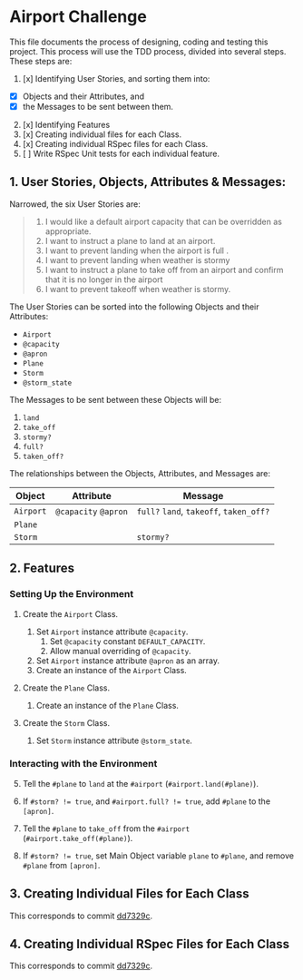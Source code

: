 # Airport Challenge

This file documents the process of designing, coding and testing this project. This process will use the TDD process, divided into several steps. These steps are:

1. [x] Identifying User Stories, and sorting them into:
- [x] Objects and their Attributes, and
- [x] the Messages to be sent between them.
2. [x] Identifying Features
3. [x] Creating individual files for each Class.
4. [x] Creating individual RSpec files for each Class.
5. [ ] Write RSpec Unit tests for each individual feature.

##  1.  User Stories, Objects, Attributes & Messages:

Narrowed, the six User Stories are:

> 1.  I would like a default airport capacity that can be overridden as appropriate.
> 2.  I want to instruct a plane to land at an airport.
> 3.  I want to prevent landing when the airport is full .
> 4.  I want to prevent landing when weather is stormy
> 5.  I want to instruct a plane to take off from an airport and confirm that it is no longer in the airport
> 6.  I want to prevent takeoff when weather is stormy.

The User Stories can be sorted into the following Objects and their Attributes:

*  `Airport`
  *  `@capacity`
  *  `@apron`
*  `Plane`
*  `Storm`
  *  `@storm_state`

The Messages to be sent between these Objects will be:

1.  `land`
2.  `take_off`
3.  `stormy?`
4.  `full?`
5.  `taken_off?`

The relationships between the Objects, Attributes, and Messages are:

Object | Attribute | Message
---|---|---
`Airport` | `@capacity` `@apron` | `full?` `land`, `takeoff`, `taken_off?`
`Plane` | |
`Storm` | | `stormy?`

##  2.  Features

### Setting Up the Environment

1.  Create the `Airport` Class.
    1.  Set `Airport` instance attribute `@capacity`.
        1.  Set `@capacity` constant `DEFAULT_CAPACITY`.
        2.  Allow manual overriding of `@capacity`.
    3.  Set `Airport` instance attribute `@apron` as an array.
    4.  Create an instance of the `Airport` Class.

2.  Create the `Plane` Class.
    1.  Create an instance of the `Plane` Class.

3.  Create the `Storm` Class.
    1.  Set `Storm` instance attribute `@storm_state`.

### Interacting with the Environment

5.  Tell the `#plane` to `land` at the `#airport` (`#airport.land(#plane)`).

6.  If `#storm? != true`, and `#airport.full? != true`, add `#plane` to the `[apron]`.

7.  Tell the `#plane` to `take_off` from the `#airport` (`#airport.take_off(#plane)`).

8.  If `#storm? != true`, set Main Object variable `plane` to `#plane`, and remove `#plane` from `[apron]`.

## 3.  Creating Individual Files for Each Class

This corresponds to commit [dd7329c](https://github.com/JoshSinyor/airport_challenge/commit/dd7329cbeb7a1e8bc76ffbbf7de7beb9a39731ae).

## 4.  Creating Individual RSpec Files for Each Class

This corresponds to commit [dd7329c](https://github.com/JoshSinyor/airport_challenge/commit/dd7329cbeb7a1e8bc76ffbbf7de7beb9a39731ae).
